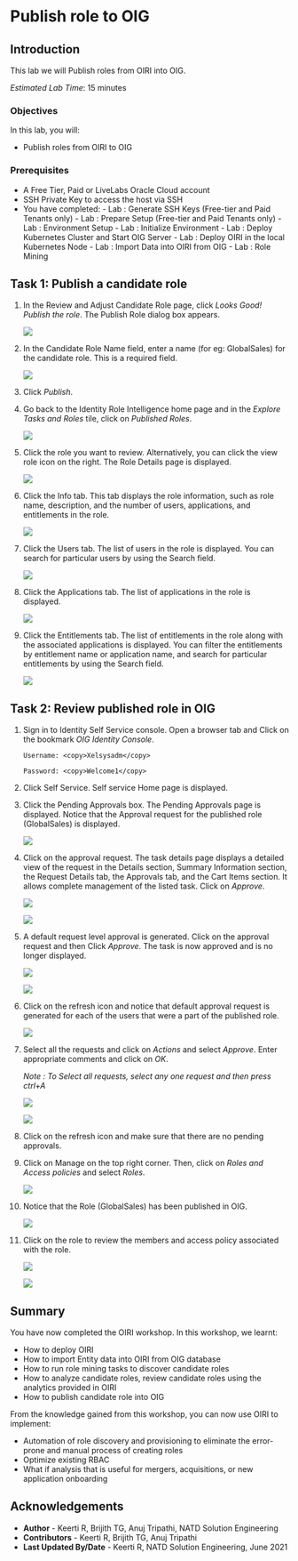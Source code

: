 # Publish role to OIG

## Introduction

This lab we will Publish roles from OIRI into OIG.

*Estimated Lab Time*: 15 minutes

### Objectives

In this lab, you will:
* Publish roles from OIRI to OIG

### Prerequisites

* A Free Tier, Paid or LiveLabs Oracle Cloud account
* SSH Private Key to access the host via SSH
* You have completed:
      - Lab : Generate SSH Keys (Free-tier and Paid Tenants only)
      - Lab : Prepare Setup (Free-tier and Paid Tenants only)
      - Lab : Environment Setup
      - Lab : Initialize Environment
      - Lab : Deploy Kubernetes Cluster and Start OIG Server
      - Lab : Deploy OIRI in the local Kubernetes Node
      - Lab : Import Data into OIRI from OIG
      - Lab : Role Mining

## Task 1: Publish a candidate role

1. In the Review and Adjust Candidate Role page, click *Looks Good! Publish the role*. The Publish Role dialog box appears.

    ![](images/1-publish-role.png)

2. In the Candidate Role Name field, enter a name (for eg: GlobalSales) for the candidate role. This is a required field.

    ![](images/2-publish-role.png)

3. Click *Publish*.

4. Go back to the Identity Role Intelligence home page and in the *Explore Tasks and Roles* tile, click on *Published Roles*.

    ![](images/3-publish-role.png)


5. Click the role you want to review. Alternatively, you can click the view role icon on the right.
The Role Details page is displayed.

    ![](images/4-publish-role.png)

6. Click the Info tab. This tab displays the role information, such as role name, description, and the number of users, applications, and entitlements in the role.

    ![](images/5-publish-role.png)

7. Click the Users tab.
The list of users in the role is displayed. You can search for particular users by using the Search field.

    ![](images/6-publish-role.png)

8. Click the Applications tab.
The list of applications in the role is displayed.

    ![](images/7-publish-role.png)

9. Click the Entitlements tab.
The list of entitlements in the role along with the associated applications is displayed. You can filter the entitlements by entitlement name or application name, and search for particular entitlements by using the Search field.

    ![](images/8-publish-role.png)

## Task 2: Review published role in OIG

1. Sign in to Identity Self Service console.
Open a browser tab and Click on the bookmark *OIG Identity Console*.
    ```
    Username: <copy>Xelsysadm</copy>
    ```
    ```
    Password: <copy>Welcome1</copy>
    ```


2. Click Self Service. Self service Home page is displayed.


3. Click the Pending Approvals box. The Pending Approvals page is displayed. Notice that the Approval request for the published role (GlobalSales) is displayed.

    ![](images/9-publish-role.png)


4. Click on the approval request. The task details page displays a detailed view of the request in the Details section, Summary Information section, the Request Details tab, the Approvals tab, and the Cart Items section. It allows complete management of the listed task.
Click on *Approve*.

    ![](images/10-publish-role.png)

    ![](images/11-publish-role.png)


5. A default request level approval is generated. Click on the approval request and then Click *Approve*.
The task is now approved and is no longer displayed.

    ![](images/12-publish-role.png)

    ![](images/13-publish-role.png)


6. Click on the refresh icon and notice that default approval request is generated for each of the users that were a part of the published role.

    ![](images/14-publish-role.png)

7. Select all the requests and click on *Actions* and select *Approve*. Enter appropriate comments and click on *OK*.

    *Note : To Select all requests, select any one request and then press ctrl+A*

    ![](images/15-publish-role.png)

    ![](images/16-publish-role.png)

8. Click on the refresh icon and make sure that there are no pending approvals.

9. Click on Manage on the top right corner. Then, click on *Roles and Access policies* and select *Roles*.

    ![](images/17-publish-role.png)

10. Notice that the Role (GlobalSales) has been published in OIG.

    ![](images/18-publish-role.png)

11. Click on the role to review the members and access policy associated with the role.

    ![](images/19-publish-role.png)

    ![](images/20-publish-role.png)


## **Summary**

You have now completed the OIRI workshop. In this workshop, we learnt:
  - How to deploy OIRI
  - How to import Entity data into OIRI from OIG database
  - How to run role mining tasks to discover candidate roles
  - How to analyze candidate roles, review candidate roles using the analytics provided in OIRI
  - How to publish candidate role into OIG

From the knowledge gained from this workshop, you can now use OIRI to implement:
  - Automation of role discovery and provisioning to eliminate the error-prone and manual process of creating roles
  - Optimize existing RBAC
  - What if analysis that is useful for mergers, acquisitions, or new application onboarding


## Acknowledgements
* **Author** - Keerti R, Brijith TG, Anuj Tripathi, NATD Solution Engineering
* **Contributors** -  Keerti R, Brijith TG, Anuj Tripathi
* **Last Updated By/Date** - Keerti R, NATD Solution Engineering, June 2021
